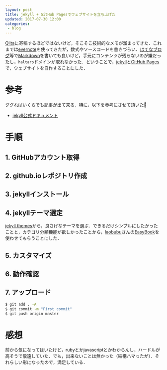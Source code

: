 ```yaml
---
layout: post
title: jekyll + GitHub Pagesでウェブサイトを立ち上げた
updated: 2017-07-30 12:00 
categories:
 - blog
---
```


[Qiita](http://qiita.com/)に寄稿するほどではないけど，そこそこ技術的なメモが溜まってきた．これまでは[evernote](https://evernote.com/intl/jp/)を使ってきたが，数式やソースコードを書きづらい．[はてなブログ](http://hatenablog.com/)等で[Markdown](https://ja.wikipedia.org/wiki/Markdown)を書いても良いけど，手元にコンテンツが残らないのが嫌だったし，`haltaro`ドメインが取れなかった．ということで，[jekyll](https://jekyllrb-ja.github.io/)と[GitHub Pages](https://pages.github.com/)で，ウェブサイトを自作することにした．

# 参考

ググればいくらでも記事が出て来る．特に，以下を参考にさせて頂いた:bow:

* [jekyll公式ドキュメント](https://jekyllrb-ja.github.io/docs/home/)

# 手順

## 1. GitHubアカウント取得

## 2. github.ioレポジトリ作成

## 3. jekyllインストール

## 4. jekyllテーマ選定

[jekyll themes](http://jekyllthemes.org/)から，良さげなテーマを選ぶ．できるだけシンプルにしたかったことと，カテゴリ分類機能が欲しかったことから，[laobubu](https://github.com/laobubu)さんの[EasyBook](https://github.com/laobubu/jekyll-theme-EasyBook)を使わせてもらうことにした．

## 5. カスタマイズ

## 6. 動作確認

## 7. アップロード

```bash
$ git add . -A
$ git commit -m "First commit"
$ git push origin master
```

# 感想

前から気になってはいたけど，rubyとかjavascriptとかわからんし，ハードルが高そうで敬遠していた．でも，出来ないことは無かった（結構ハマったが）．それらしい形になったので，満足している．

